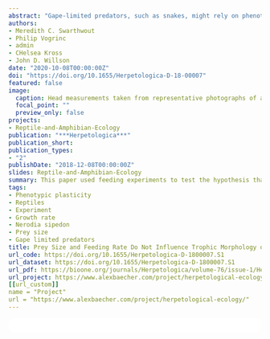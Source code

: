 ```yaml
---
abstract: "Gape-limited predators, such as snakes, might rely on phenotypic plasticity to cope with variation in prey size, but experimental studies have found mixed evidence for plasticity in snake head morphology. Our study sought to determine whether variation in prey size and feeding rate induce head size plasticity in Northern Water Snakes (Nerodia sipedon). We avoided limitations of previous studies by growing all neonates to a consistent final size (400 mm snout–vent length [SVL]), and uncoupling feeding rate and prey size as potential factors influencing head size through four feeding treatments: big–fast (one large prey item every week), big–slow (one large prey item every other week), small–fast (two small prey items every week), and small–slow (one small prey item every week). Snakes in fast treatments grew faster than snakes in slow treatments, but there were no strong effects of feeding rate or prey size treatments on multiple head size metrics. Females grew faster than males, however, and had longer jaw lengths at 400 mm SVL than did males. Unlike previous studies, our results do not support the presence of phenotypic plasticity in head size in N. sipedon, indicating that head size plasticity in snakes can be species and context specific."
authors:
- Meredith C. Swarthwout
- Philip Vogrinc
- admin
- CHelsea Kross
- John D. Willson
date: "2020-10-08T00:00:00Z"
doi: "https://doi.org/10.1655/Herpetologica-D-18-00007"
featured: false
image:
  caption: Head measurements taken from representative photographs of a juvenile Northern Water Snake (Nerodia sipedon).
  focal_point: ""
  preview_only: false
projects:
- Reptile-and-Amphibian-Ecology
publication: "***Herpetologica***"
publication_short:
publication_types:
- "2"
publishDate: "2018-12-08T00:00:00Z"
slides: Reptile-and-Amphibian-Ecology
summary: This paper used feeding experiments to test the hypothesis that trophic morphology of common watersnakes is influenced by the size of prey it consumes, by way of phenotypic plasticity. 
tags:
- Phenotypic plasticity
- Reptiles
- Experiment
- Growth rate
- Nerodia sipedon
- Prey size
- Gape limited predators
title: Prey Size and Feeding Rate Do Not Influence Trophic Morphology of Juvenile Water Snakes (Nerodia sipedon)
url_code: https://doi.org/10.1655/Herpetologica-D-1800007.S1
url_dataset: https://doi.org/10.1655/Herpetologica-D-1800007.S1
url_pdf: https://bioone.org/journals/Herpetologica/volume-76/issue-1/Herpetologica-D-18-00007/Prey-Size-and-Feeding-Rate-Do-Not-Influence-Trophic-Morphology/10.1655/Herpetologica-D-18-00007.pdf?casa_token=JrPKHfnnJZMAAAAA:O9JsDygb16PJ93gdY3xBt3_k07-Cu_ld9b3ZDqg2h029aLrsf6yOH7v8dYOSLNxJsit6GyCBSg
url_project: https://www.alexbaecher.com/project/herpetological-ecology/
[[url_custom]]
name = "Project"
url = "https://www.alexbaecher.com/project/herpetological-ecology/"
---
```


<html>
  <style>
    section {
        background: white;
        color: black;
        border-radius: 1em;
        padding: 1em;
        left: 50% }
    #inner {
        display: inline-block;
        display: flex;
        align-items: center;
        justify-content: center }
  </style>
  <section>
    <div id="inner">
      <script type='text/javascript' src='https://d1bxh8uas1mnw7.cloudfront.net/assets/embed.js'></script>
        <span style="float:left"; 
          class="__dimensions_badge_embed__" 
          data-doi="10.1655/Herpetologica-D-18-00007" 
          data-hide-zero-citations="true" 
          data-legend="always">
        </span>
      <script async src="https://badge.dimensions.ai/badge.js" charset="utf-8"></script>
        <div  style="float:right"; 
          data-link-target="_blank" 
          data-badge-details="right" 
          data-badge-type="medium-donut"
          data-doi="10.1655/Herpetologica-D-18-00007"   
          data-condensed="true" 
          data-hide-no-mentions="true" 
          class="altmetric-embed">
        </div>
  </section>
